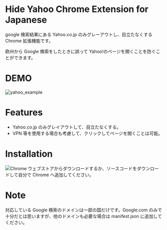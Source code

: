 # Hide Yahoo Chrome Extension for Japanese

google 検索結果にある Yahoo.co.jp のみグレーアウトし、目立たなくする Chrome 拡張機能です。

欧州から Google 検索をしたときに誤って Yahoo!のページを開くことを防ぐことができます。

# DEMO

![yahoo_example](https://user-images.githubusercontent.com/41606073/218763808-9b94f361-f358-4536-b234-876b2ecdf625.png)

# Features

- Yahoo.co.jp のみグレイアウトして、目立たなくする。
- VPN 等を使用する場合も考慮して、クリックしてページを開くことは可能。

# Installation

![Chrome ウェブストアからダウンロード](https://chrome.google.com/webstore/detail/hide-yahoojp/caloeaaagnbmmcedgkapicoejbkpemme/)するか、ソースコードをダウンロードして自分で Chrome へ追加してください。

# Note

対応している Google 検索のドメインは一部の国だけです。Google.com のみで十分だとは思いますが、他のドメインも必要な場合は manifest.json に追加してください。
